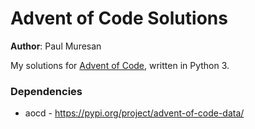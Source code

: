 # Advent of Code Solutions

**Author**: Paul Muresan

My solutions for [Advent of Code](https://adventofcode.com), written in Python 3.

### Dependencies

- aocd - https://pypi.org/project/advent-of-code-data/
